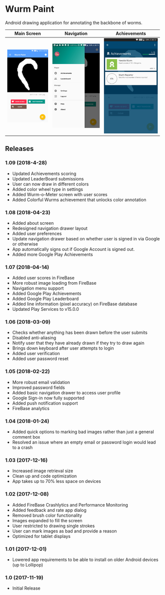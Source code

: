 # Wurm Paint

Android drawing application for annotating the backbone of worms.

 Main Screen          | Navigation           | Achievements
:--------------------:|:--------------------:|:--------------------:
![](screens/scr_1.jpg)|![](screens/scr_2.jpg)|![](screens/scr_3.jpg)

## Releases

### 1.09 (2018-4-28)
- Updated Achievements scoring
- Updated LeaderBoard submissions
- User can now draw in different colors
- Added color wheel type in settings
- Added Wurm-o-Meter screen with user scores
- Added Colorful Wurms achievement that unlocks color annotation

### 1.08 (2018-04-23)
- Added about screen
- Redesigned navigation drawer layout
- Added user preferences
- Update navigation drawer based on whether user is signed in via Google or otherwise
- App automatically signs out if Google Account is signed out.
- Added more Google Play Achievements

### 1.07 (2018-04-14)
- Added user scores in FireBase
- More robust image loading from FireBase
- Navigation menu support
- Added Google Play Achievements
- Added Google Play Leaderboard
- Added line information (pixel accuracy) on FireBase database
- Updated Play Services to v15.0.0

### 1.06 (2018-03-09)
- Checks whether anything has been drawn before the user submits
- Disabled anti-aliasing
- Notify user that they have already drawn if they try to draw again
- Brings down keyboard after user attempts to login
- Added user verification
- Added user password reset

### 1.05 (2018-02-22)
- More robust email validation
- Improved password fields
- Added basic navigation drawer to access user profile
- Google Sign-in now fully supported
- Added push notification support
- FireBase analytics

### 1.04 (2018-01-24)
- Added quick options to marking bad images rather than just a general comment box
- Resolved an issue where an empty email or password login would lead to a crash

### 1.03 (2017-12-16)
- Increased image retrieval size
- Clean up and code optimization
- App takes up to 70% less space on devices

### 1.02 (2017-12-08)
- Added FireBase Crashlytics and Performance Monitoring
- Added feedback and rate app dialog
- Removed brush color functionality
- Images expanded to fill the screen
- User restricted to drawing single strokes
- User can mark images as bad and provide a reason
- Optimized for tablet displays

### 1.01 (2017-12-01)
- Lowered app requirements to be able to install on older Android devices (up to Lollipop)

### 1.0 (2017-11-19)
- Initial Release